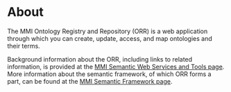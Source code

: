 # About

The MMI Ontology Registry and Repository (ORR) is a web application through which you can create, update, 
access, and map ontologies and their terms. 

Background information about the ORR, including links to related information, is provided at the 
[MMI Semantic Web Services and Tools page](http://marinemetadata.org/mmiswinfo/). 
More information about the semantic framework, of which ORR forms a part, can be found at the 
[MMI Semantic Framework page](http://marinemetadata.org/semanticframework).
